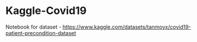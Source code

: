 # Kaggle-Covid19
Notebook for dataset - https://www.kaggle.com/datasets/tanmoyx/covid19-patient-precondition-dataset

